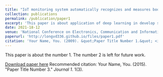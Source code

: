 ```yaml
---
title: "IoT monitoring system automatically recognizes and measures body temperature using deep learning techniques"
collection: publications
permalink: /publication/paper1
excerpt: 'This paper is about application of deep learning in develop smart IoT device'
date: 2021-18-12
venue: 'National Conference on Electronics, Communication and Information Technology (REV-ECIT 2021)'
paperurl: 'http://longvd336.github.io/files/paper1.pdf'
citation: 'Your Name, You. (2009). &quot;Paper Title Number 1.&quot; <i>Journal 1</i>. 1(1).'
---
```

This paper is about the number 1. The number 2 is left for future work.

[Download paper here](http://longvd336.github.io/files/paper1.pdf)
Recommended citation: Your Name, You. (2015). "Paper Title Number 3." <i>Journal 1</i>. 1(3).

